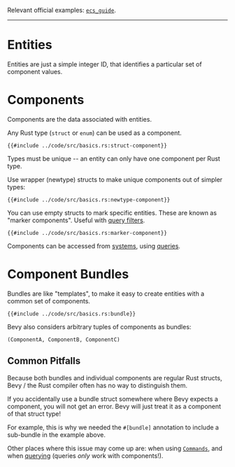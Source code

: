 Relevant official examples:
[`ecs_guide`](https://github.com/bevyengine/bevy/blob/latest/examples/ecs/ecs_guide.rs).

---

# Entities

Entities are just a simple integer ID, that identifies a particular set of
component values.

# Components

Components are the data associated with entities.

Any Rust type (`struct` or `enum`) can be used as a component.

```rust,no_run,noplayground
{{#include ../code/src/basics.rs:struct-component}}
```

Types must be unique -- an entity can only have one component per Rust type.

Use wrapper (newtype) structs to make unique components out of simpler types:

```rust,no_run,noplayground
{{#include ../code/src/basics.rs:newtype-component}}
```

You can use empty structs to mark specific entities. These are known as "marker
components". Useful with [query filters](./queries.md#filter-by-component).

```rust,no_run,noplayground
{{#include ../code/src/basics.rs:marker-component}}
```

Components can be accessed from [systems](./systems.md), using [queries](./queries.md). 

# Component Bundles

Bundles are like "templates", to make it easy to create entities with a
common set of components.

```rust,no_run,noplayground
{{#include ../code/src/basics.rs:bundle}}
```

Bevy also considers arbitrary tuples of components as bundles:

```
(ComponentA, ComponentB, ComponentC)
```

## Common Pitfalls

Because both bundles and individual components are regular Rust structs,
Bevy / the Rust compiler often has no way to distinguish them.

If you accidentally use a bundle struct somewhere where Bevy expects a
component, you will not get an error. Bevy will just treat it as a component
of that struct type!

For example, this is why we needed the `#[bundle]` annotation to include a
sub-bundle in the example above.

Other places where this issue may come up are: when using
[`Commands`](./commands.md), and when [querying](./queries.md) (queries *only*
work with components!).
